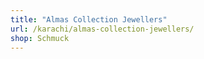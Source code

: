 ```yaml
---
title: "Almas Collection Jewellers"
url: /karachi/almas-collection-jewellers/
shop: Schmuck
---
```


